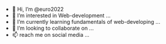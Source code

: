 - 👋 Hi, I’m @euro2022
- 👀 I’m interested in Web-development ...
- 🌱 I’m currently learning fundamentals of web-developing ...
- 💞️ I’m looking to collaborate on ...
- 📫 reach me on social media ...

<!---
euro2022/euro2022 is a ✨ special ✨ repository because its `README.md` (this file) appears on your GitHub profile.
You can click the Preview link to take a look at your changes.
--->
